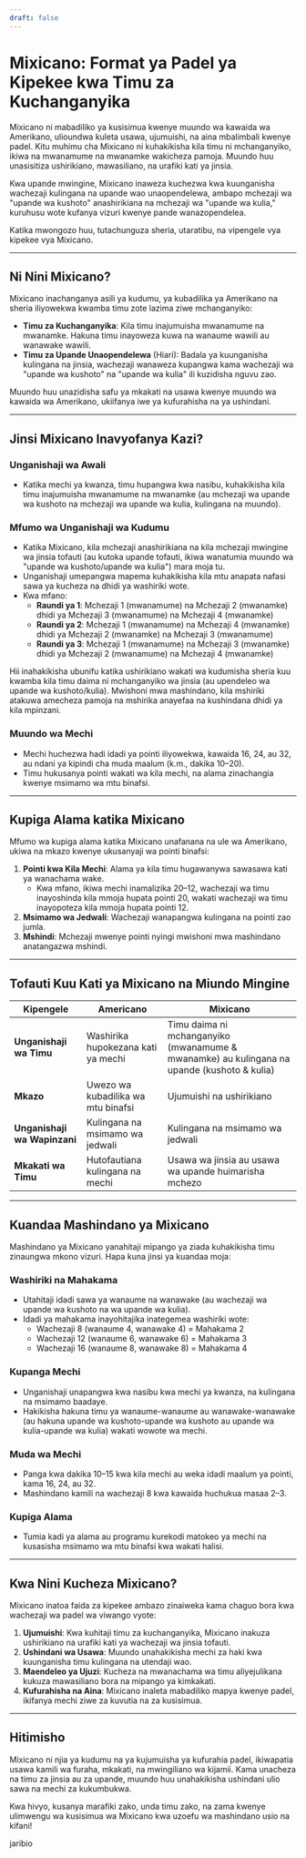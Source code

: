 ```yaml
---
draft: false
---
```

# Mixicano: Format ya Padel ya Kipekee kwa Timu za Kuchanganyika

Mixicano ni mabadiliko ya kusisimua kwenye muundo wa kawaida wa Amerikano, ulioundwa kuleta usawa, ujumuishi, na aina mbalimbali kwenye padel. Kitu muhimu cha Mixicano ni kuhakikisha kila timu ni mchanganyiko, ikiwa na mwanamume na mwanamke wakicheza pamoja. Muundo huu unasisitiza ushirikiano, mawasiliano, na urafiki kati ya jinsia.

Kwa upande mwingine, Mixicano inaweza kuchezwa kwa kuunganisha wachezaji kulingana na upande wao unaopendelewa, ambapo mchezaji wa "upande wa kushoto" anashirikiana na mchezaji wa "upande wa kulia," kuruhusu wote kufanya vizuri kwenye pande wanazopendelea.

Katika mwongozo huu, tutachunguza sheria, utaratibu, na vipengele vya kipekee vya Mixicano.

---

## **Ni Nini Mixicano?**

Mixicano inachanganya asili ya kudumu, ya kubadilika ya Amerikano na sheria iliyowekwa kwamba timu zote lazima ziwe mchanganyiko:
- **Timu za Kuchanganyika**: Kila timu inajumuisha mwanamume na mwanamke. Hakuna timu inayoweza kuwa na wanaume wawili au wanawake wawili.
- **Timu za Upande Unaopendelewa** (Hiari): Badala ya kuunganisha kulingana na jinsia, wachezaji wanaweza kupangwa kama wachezaji wa "upande wa kushoto" na "upande wa kulia" ili kuzidisha nguvu zao.

Muundo huu unazidisha safu ya mkakati na usawa kwenye muundo wa kawaida wa Amerikano, ukiifanya iwe ya kufurahisha na ya ushindani.

---

## **Jinsi Mixicano Inavyofanya Kazi?**

### **Unganishaji wa Awali**
- Katika mechi ya kwanza, timu hupangwa kwa nasibu, kuhakikisha kila timu inajumuisha mwanamume na mwanamke (au mchezaji wa upande wa kushoto na mchezaji wa upande wa kulia, kulingana na muundo).

### **Mfumo wa Unganishaji wa Kudumu**
- Katika Mixicano, kila mchezaji anashirikiana na kila mchezaji mwingine wa jinsia tofauti (au kutoka upande tofauti, ikiwa wanatumia muundo wa "upande wa kushoto/upande wa kulia") mara moja tu.
- Unganishaji umepangwa mapema kuhakikisha kila mtu anapata nafasi sawa ya kucheza na dhidi ya washiriki wote.
- Kwa mfano:
  - **Raundi ya 1**: Mchezaji 1 (mwanamume) na Mchezaji 2 (mwanamke) dhidi ya Mchezaji 3 (mwanamume) na Mchezaji 4 (mwanamke)
  - **Raundi ya 2**: Mchezaji 1 (mwanamume) na Mchezaji 4 (mwanamke) dhidi ya Mchezaji 2 (mwanamke) na Mchezaji 3 (mwanamume)
  - **Raundi ya 3**: Mchezaji 1 (mwanamume) na Mchezaji 3 (mwanamke) dhidi ya Mchezaji 2 (mwanamume) na Mchezaji 4 (mwanamke)

Hii inahakikisha ubunifu katika ushirikiano wakati wa kudumisha sheria kuu kwamba kila timu daima ni mchanganyiko wa jinsia (au upendeleo wa upande wa kushoto/kulia). Mwishoni mwa mashindano, kila mshiriki atakuwa amecheza pamoja na mshirika anayefaa na kushindana dhidi ya kila mpinzani.

### **Muundo wa Mechi**
- Mechi huchezwa hadi idadi ya pointi iliyowekwa, kawaida 16, 24, au 32, au ndani ya kipindi cha muda maalum (k.m., dakika 10–20).
- Timu hukusanya pointi wakati wa kila mechi, na alama zinachangia kwenye msimamo wa mtu binafsi.

---

## **Kupiga Alama katika Mixicano**

Mfumo wa kupiga alama katika Mixicano unafanana na ule wa Amerikano, ukiwa na mkazo kwenye ukusanyaji wa pointi binafsi:

1. **Pointi kwa Kila Mechi**: Alama ya kila timu hugawanywa sawasawa kati ya wanachama wake.
   - Kwa mfano, ikiwa mechi inamalizika 20–12, wachezaji wa timu inayoshinda kila mmoja hupata pointi 20, wakati wachezaji wa timu inayopoteza kila mmoja hupata pointi 12.
2. **Msimamo wa Jedwali**: Wachezaji wanapangwa kulingana na pointi zao jumla.
3. **Mshindi**: Mchezaji mwenye pointi nyingi mwishoni mwa mashindano anatangazwa mshindi.

---

## **Tofauti Kuu Kati ya Mixicano na Miundo Mingine**

| **Kipengele**              | **Americano**                                  | **Mixicano**                                    |
|---------------------------|-----------------------------------------------|------------------------------------------------|
| **Unganishaji wa Timu**         | Washirika hupokezana kati ya mechi               | Timu daima ni mchanganyiko (mwanamume & mwanamke) au kulingana na upande (kushoto & kulia) |
| **Mkazo**                 | Uwezo wa kubadilika wa mtu binafsi                       | Ujumuishi na ushirikiano                       |
| **Unganishaji wa Wapinzani**      | Kulingana na msimamo wa jedwali                | Kulingana na msimamo wa jedwali                 |
| **Mkakati wa Timu**         | Hutofautiana kulingana na mechi                     | Usawa wa jinsia au usawa wa upande huimarisha mchezo   |

---

## **Kuandaa Mashindano ya Mixicano**

Mashindano ya Mixicano yanahitaji mipango ya ziada kuhakikisha timu zinaungwa mkono vizuri. Hapa kuna jinsi ya kuandaa moja:

### **Washiriki na Mahakama**
- Utahitaji idadi sawa ya wanaume na wanawake (au wachezaji wa upande wa kushoto na wa upande wa kulia).
- Idadi ya mahakama inayohitajika inategemea washiriki wote:
  - Wachezaji 8 (wanaume 4, wanawake 4) = Mahakama 2
  - Wachezaji 12 (wanaume 6, wanawake 6) = Mahakama 3
  - Wachezaji 16 (wanaume 8, wanawake 8) = Mahakama 4

### **Kupanga Mechi**
- Unganishaji unapangwa kwa nasibu kwa mechi ya kwanza, na kulingana na msimamo baadaye.
- Hakikisha hakuna timu ya wanaume-wanaume au wanawake-wanawake (au hakuna upande wa kushoto-upande wa kushoto au upande wa kulia-upande wa kulia) wakati wowote wa mechi.

### **Muda wa Mechi**
- Panga kwa dakika 10–15 kwa kila mechi au weka idadi maalum ya pointi, kama 16, 24, au 32.
- Mashindano kamili na wachezaji 8 kwa kawaida huchukua masaa 2–3.

### **Kupiga Alama**
- Tumia kadi ya alama au programu kurekodi matokeo ya mechi na kusasisha msimamo wa mtu binafsi kwa wakati halisi.

---

## **Kwa Nini Kucheza Mixicano?**

Mixicano inatoa faida za kipekee ambazo zinaiweka kama chaguo bora kwa wachezaji wa padel wa viwango vyote:

1. **Ujumuishi**: Kwa kuhitaji timu za kuchanganyika, Mixicano inakuza ushirikiano na urafiki kati ya wachezaji wa jinsia tofauti.
2. **Ushindani wa Usawa**: Muundo unahakikisha mechi za haki kwa kuunganisha timu kulingana na utendaji wao.
3. **Maendeleo ya Ujuzi**: Kucheza na mwanachama wa timu aliyejulikana kukuza mawasiliano bora na mipango ya kimkakati.
4. **Kufurahisha na Aina**: Mixicano inaleta mabadiliko mapya kwenye padel, ikifanya mechi ziwe za kuvutia na za kusisimua.

---

## **Hitimisho**

Mixicano ni njia ya kudumu na ya kujumuisha ya kufurahia padel, ikiwapatia usawa kamili wa furaha, mkakati, na mwingiliano wa kijamii. Kama unacheza na timu za jinsia au za upande, muundo huu unahakikisha ushindani ulio sawa na mechi za kukumbukwa.

Kwa hivyo, kusanya marafiki zako, unda timu zako, na zama kwenye ulimwengu wa kusisimua wa Mixicano kwa uzoefu wa mashindano usio na kifani!

jaribio